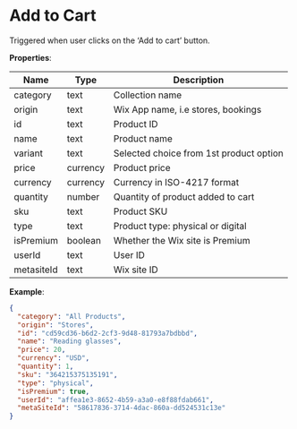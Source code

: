 # Add to Cart

Triggered when user clicks on the ‘Add to cart’ button.

**Properties**:

|Name|Type|Description|  
|---|---|---|  
|category|text|Collection name|
|origin|text|Wix App name, i.e stores, bookings |
|id|text|Product ID|
|name|text|Product name|
|variant|text|Selected choice from 1st product option|
|price|currency|Product price|
|currency|currency|Currency in ISO-4217 format|
|quantity|number|Quantity of product added to cart|
|sku|text|Product SKU|
|type|text|Product type: physical or digital|
|isPremium|boolean|Whether the Wix site is Premium|
|userId|text|User ID|
|metasiteId|text|Wix site ID|

**Example**:
```JSON
{
  "category": "All Products",
  "origin": "Stores",
  "id": "cd59cd36-b6d2-2cf3-9d48-81793a7bdbbd",
  "name": "Reading glasses",
  "price": 20,
  "currency": "USD",
  "quantity": 1,
  "sku": "364215375135191",
  "type": "physical",
  "isPremium": true,
  "userId": "affea1e3-8652-4b59-a3a0-e8f88fdab661",
  "metaSiteId": "58617836-3714-4dac-860a-dd524531c13e"
}
```
